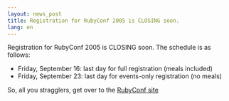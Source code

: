 ```yaml
---
layout: news_post
title: Registration for RubyConf 2005 is CLOSING soon.
lang: en
---
```


Registration for RubyConf 2005 is <span class="caps">CLOSING</span>
soon. The schedule is as follows:

* Friday, September 16: last day for full registration (meals included)
* Friday, September 23: last day for events-only registration (no meals)

So, all you stragglers, get over to the [RubyConf site][1]

[1]: http://www.rubycentral.org/conference/register 
